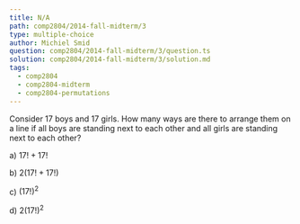```yaml
---
title: N/A
path: comp2804/2014-fall-midterm/3
type: multiple-choice
author: Michiel Smid
question: comp2804/2014-fall-midterm/3/question.ts
solution: comp2804/2014-fall-midterm/3/solution.md
tags:
  - comp2804
  - comp2804-midterm
  - comp2804-permutations
---
```


Consider 17 boys and 17 girls. How many ways are there to arrange them on a line if all boys are standing next to each other and all girls are standing next to each other?

a) $17! + 17!$

b) $2(17! + 17!)$

c) $(17!)^2$

d) $2(17!)^2$
